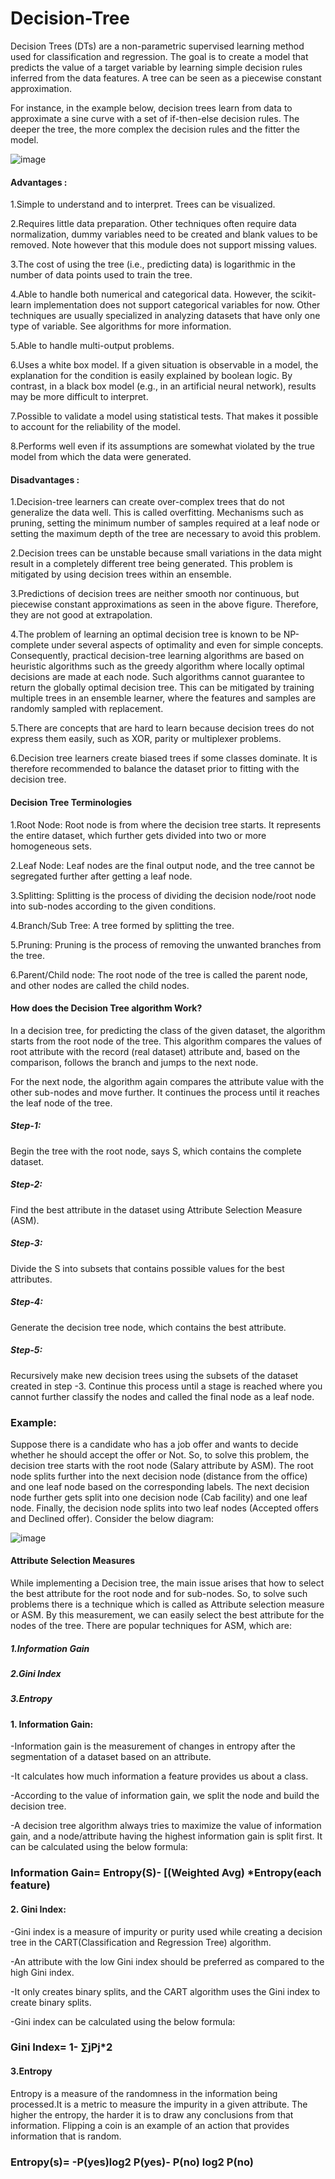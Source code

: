 # Decision-Tree
Decision Trees (DTs) are a non-parametric supervised learning method used for classification and regression. The goal is to create a model that predicts the value of a target variable by learning simple decision rules inferred from the data features. A tree can be seen as a piecewise constant approximation.

For instance, in the example below, decision trees learn from data to approximate a sine curve with a set of if-then-else decision rules. The deeper the tree, the more complex the decision rules and the fitter the model.

![image](https://user-images.githubusercontent.com/109084435/201509630-cd6d90bc-a661-4f01-a39a-2ec41e43d189.png)

#### Advantages :

1.Simple to understand and to interpret. Trees can be visualized.

2.Requires little data preparation. Other techniques often require data normalization, dummy variables need to be created and blank values to be removed. Note however that this module does not support missing values.

3.The cost of using the tree (i.e., predicting data) is logarithmic in the number of data points used to train the tree.

4.Able to handle both numerical and categorical data. However, the scikit-learn implementation does not support categorical variables for now. Other techniques are usually specialized in analyzing datasets that have only one type of variable. See algorithms for more information.

5.Able to handle multi-output problems.

6.Uses a white box model. If a given situation is observable in a model, the explanation for the condition is easily explained by boolean logic. By contrast, in a black box model (e.g., in an artificial neural network), results may be more difficult to interpret.

7.Possible to validate a model using statistical tests. That makes it possible to account for the reliability of the model.

8.Performs well even if its assumptions are somewhat violated by the true model from which the data were generated.

#### Disadvantages :

1.Decision-tree learners can create over-complex trees that do not generalize the data well. This is called overfitting. Mechanisms such as pruning, setting the minimum number of samples required at a leaf node or setting the maximum depth of the tree are necessary to avoid this problem.

2.Decision trees can be unstable because small variations in the data might result in a completely different tree being generated. This problem is mitigated by using decision trees within an ensemble.

3.Predictions of decision trees are neither smooth nor continuous, but piecewise constant approximations as seen in the above figure. Therefore, they are not good at extrapolation.

4.The problem of learning an optimal decision tree is known to be NP-complete under several aspects of optimality and even for simple concepts. Consequently, practical decision-tree learning algorithms are based on heuristic algorithms such as the greedy algorithm where locally optimal decisions are made at each node. Such algorithms cannot guarantee to return the globally optimal decision tree. This can be mitigated by training multiple trees in an ensemble learner, where the features and samples are randomly sampled with replacement.

5.There are concepts that are hard to learn because decision trees do not express them easily, such as XOR, parity or multiplexer problems.

6.Decision tree learners create biased trees if some classes dominate. It is therefore recommended to balance the dataset prior to fitting with the decision tree.

#### Decision Tree Terminologies

1.Root Node: Root node is from where the decision tree starts. It represents the entire dataset, which further gets divided into two or more homogeneous sets.

2.Leaf Node: Leaf nodes are the final output node, and the tree cannot be segregated further after getting a leaf node.

3.Splitting: Splitting is the process of dividing the decision node/root node into sub-nodes according to the given conditions.

4.Branch/Sub Tree: A tree formed by splitting the tree.

5.Pruning: Pruning is the process of removing the unwanted branches from the tree.

6.Parent/Child node: The root node of the tree is called the parent node, and other nodes are called the child nodes.

#### How does the Decision Tree algorithm Work?

In a decision tree, for predicting the class of the given dataset, the algorithm starts from the root node of the tree. This algorithm compares the values of root attribute with the record (real dataset) attribute and, based on the comparison, follows the branch and jumps to the next node.

For the next node, the algorithm again compares the attribute value with the other sub-nodes and move further. It continues the process until it reaches the leaf node of the tree.

##### Step-1: 

Begin the tree with the root node, says S, which contains the complete dataset.

##### Step-2: 

Find the best attribute in the dataset using Attribute Selection Measure (ASM).

##### Step-3: 

Divide the S into subsets that contains possible values for the best attributes.

##### Step-4:

Generate the decision tree node, which contains the best attribute.

##### Step-5:

Recursively make new decision trees using the subsets of the dataset created in step -3. Continue this process until a stage is reached where you cannot further classify the nodes and called the final node as a leaf node.

### Example:

Suppose there is a candidate who has a job offer and wants to decide whether he should accept the offer or Not. So, to solve this problem, the decision tree starts with the root node (Salary attribute by ASM). The root node splits further into the next decision node (distance from the office) and one leaf node based on the corresponding labels. The next decision node further gets split into one decision node (Cab facility) and one leaf node. Finally, the decision node splits into two leaf nodes (Accepted offers and Declined offer). Consider the below diagram:

![image](https://user-images.githubusercontent.com/109084435/201509943-7489e2e9-906d-41ce-bd75-fc2508fcb384.png)

#### Attribute Selection Measures

While implementing a Decision tree, the main issue arises that how to select the best attribute for the root node and for sub-nodes. So, to solve such problems there is a technique which is called as Attribute selection measure or ASM. By this measurement, we can easily select the best attribute for the nodes of the tree. There are popular techniques for ASM, which are:

##### 1.Information Gain
##### 2.Gini Index
##### 3.Entropy

#### 1. Information Gain:

-Information gain is the measurement of changes in entropy after the segmentation of a dataset based on an attribute.

-It calculates how much information a feature provides us about a class.

-According to the value of information gain, we split the node and build the decision tree.

-A decision tree algorithm always tries to maximize the value of information gain, and a node/attribute having the highest information gain is split first. It can be calculated using the below formula:

### Information Gain= Entropy(S)- [(Weighted Avg) *Entropy(each feature)  

#### 2. Gini Index:

-Gini index is a measure of impurity or purity used while creating a decision tree in the CART(Classification and Regression Tree) algorithm.

-An attribute with the low Gini index should be preferred as compared to the high Gini index.

-It only creates binary splits, and the CART algorithm uses the Gini index to create binary splits.

-Gini index can be calculated using the below formula:

### Gini Index= 1- ∑jPj*2

#### 3.Entropy

Entropy is a measure of the randomness in the information being processed.It is a metric to measure the impurity in a given attribute. The higher the entropy, the harder it is to draw any conclusions from that information. Flipping a coin is an example of an action that provides information that is random.

### Entropy(s)= -P(yes)log2 P(yes)- P(no) log2 P(no)






